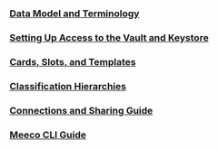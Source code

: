 
### [Data Model and Terminology](01.data_model_and_terminology.md)

### [Setting Up Access to the Vault and Keystore](02.setting_up_access_to_the_vault_and_keystore.md)

### [Cards, Slots, and Templates](03.cards_slots_and_templates.md)

### [Classification Hierarchies](04.classification_hierarchies.md)

### [Connections and Sharing Guide](05.connections_and_sharing_cards_between_users.md)

### [Meeco CLI Guide](06.meeco_cli_guide.md)